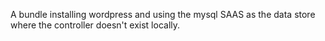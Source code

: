 A bundle installing wordpress and using the mysql SAAS as the data store where
the controller doesn't exist locally.
